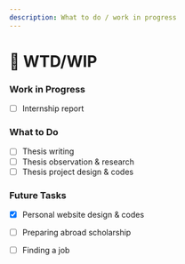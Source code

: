 ```yaml
---
description: What to do / work in progress
---
```


# 📄 WTD/WIP

### Work in Progress

* [ ] Internship report

### What to Do

* [ ] Thesis writing
* [ ] Thesis observation & research
* [ ] Thesis project design & codes

### Future Tasks

* [x] Personal website design & codes
* [ ] Preparing abroad scholarship
* [ ] Finding a job

